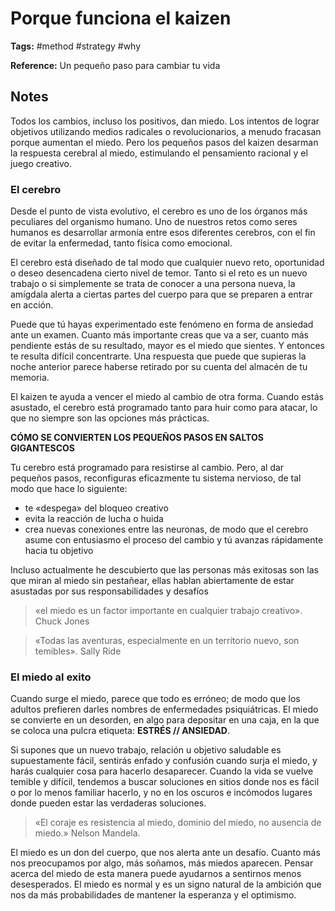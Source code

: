 # Porque funciona el kaizen

**Tags:** #method #strategy #why

**Reference:** Un pequeño paso para cambiar tu vida

## Notes

Todos los cambios, incluso los positivos, dan miedo. Los intentos de lograr objetivos utilizando medios radicales o revolucionarios, a menudo fracasan porque aumentan el miedo. Pero los pequeños pasos del kaizen desarman la respuesta cerebral al miedo, estimulando el pensamiento racional y el juego creativo.

### El cerebro

Desde el punto de vista evolutivo, el cerebro es uno de los órganos más peculiares del organismo humano. Uno de nuestros retos como seres humanos es desarrollar armonía entre esos diferentes cerebros, con el fin de evitar la enfermedad, tanto física como emocional.

El cerebro está diseñado de tal modo que cualquier nuevo reto, oportunidad o deseo desencadena cierto nivel de temor. Tanto si el reto es un nuevo trabajo o si simplemente se trata de conocer a una persona nueva, la amígdala alerta a ciertas partes del cuerpo para que se preparen a entrar en acción.

Puede que tú hayas experimentado este fenómeno en forma de ansiedad ante un examen. Cuanto más importante creas que va a ser, cuanto más pendiente estás de su resultado, mayor es el miedo que sientes. Y entonces te resulta difícil concentrarte. Una respuesta que puede que supieras la noche anterior parece haberse retirado por su cuenta del almacén de tu memoria.

El kaizen te ayuda a vencer el miedo al cambio de otra forma. Cuando estás asustado, el cerebro está programado tanto para huir como para atacar, lo que no siempre son las opciones más prácticas.

**CÓMO SE CONVIERTEN LOS PEQUEÑOS PASOS EN SALTOS GIGANTESCOS**

Tu cerebro está programado para resistirse al cambio. Pero, al dar pequeños pasos, reconfiguras eficazmente tu sistema nervioso, de tal modo que hace lo siguiente:

- te «despega» del bloqueo creativo
- evita la reacción de lucha o huida
- crea nuevas conexiones entre las neuronas, de modo que el cerebro asume con entusiasmo el proceso del cambio y tú avanzas rápidamente hacia tu objetivo

Incluso actualmente he descubierto que las personas más exitosas son las que miran al miedo sin pestañear, ellas hablan abiertamente de estar asustadas por sus responsabilidades y desafíos

> «el miedo es un factor importante en cualquier trabajo creativo». Chuck Jones

> «Todas las aventuras, especialmente en un territorio nuevo, son temibles». Sally Ride

### El miedo al exito

Cuando surge el miedo, parece que todo es erróneo; de modo que los adultos prefieren darles nombres de enfermedades psiquiátricas. El miedo se convierte en un desorden, en algo para depositar en una caja, en la que se coloca una pulcra etiqueta: **ESTRÉS // ANSIEDAD**.

Si supones que un nuevo trabajo, relación u objetivo saludable es supuestamente fácil, sentirás enfado y confusión cuando surja el miedo, y harás cualquier cosa para hacerlo desaparecer. Cuando la vida se vuelve temible y difícil, tendemos a buscar soluciones en sitios donde nos es fácil o por lo menos familiar hacerlo, y no en los oscuros e incómodos lugares donde pueden estar las verdaderas soluciones.

> «El coraje es resistencia al miedo, dominio del miedo, no ausencia de miedo.» Nelson Mandela.

El miedo es un don del cuerpo, que nos alerta ante un desafío. Cuanto más nos preocupamos por algo, más soñamos, más miedos aparecen. Pensar acerca del miedo de esta manera puede ayudarnos a sentirnos menos desesperados. El miedo es normal y es un signo natural de la ambición que nos da más probabilidades de mantener la esperanza y el optimismo.
